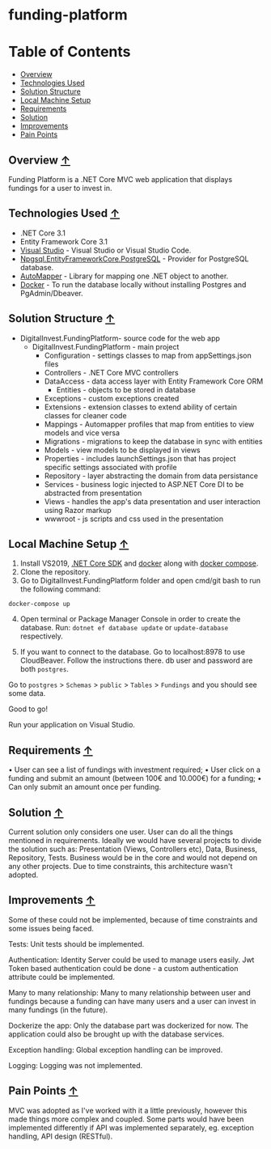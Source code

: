 ﻿
# funding-platform

# Table of Contents
* [Overview](#Overview)
* [Technologies Used](#Technologies-Used)
* [Solution Structure](#Solution-Structure)
* [Local Machine Setup](#Local-Machine-Setup)
* [Requirements](#Requirements)
* [Solution](#Solution)
* [Improvements](#Improvements)
* [Pain Points](#Pain-Points)


## Overview [↑](#table-of-contents)

Funding Platform is a .NET Core MVC web application that displays fundings for a user to invest in. 

## Technologies Used [↑](#table-of-contents)
- .NET Core 3.1 
- Entity Framework Core 3.1 
- [Visual Studio](https://visualstudio.microsoft.com/downloads/) - Visual Studio or Visual Studio Code.
- [Npgsql.EntityFrameworkCore.PostgreSQL](https://github.com/npgsql/Npgsql.EntityFrameworkCore.PostgreSQL) - Provider for PostgreSQL database.
- [AutoMapper](https://automapper.org/) - Library for mapping one .NET object to another.
- [Docker](https://docs.docker.com/) - To run the database locally without installing Postgres and PgAdmin/Dbeaver.

## Solution Structure [↑](#table-of-contents)
- DigitalInvest.FundingPlatform- source code for the web app
  - DigitalInvest.FundingPlatform - main project
    - Configuration - settings classes to map from appSettings.json files 
    - Controllers - .NET Core MVC controllers 
    - DataAccess - data access layer with Entity Framework Core ORM
      - Entities - objects to be stored in database
    - Exceptions - custom exceptions created 
    - Extensions - extension classes to extend ability of certain classes for cleaner code 
    - Mappings - Automapper profiles that map from entities to view models and vice versa
    - Migrations - migrations to keep the database in sync with entities
    - Models - view models to be displayed in views 
    - Properties - includes launchSettings.json that has project specific settings associated with profile
    - Repository - layer abstracting the domain from data persistance 
    - Services - business logic injected to ASP.NET Core DI to be abstracted from presentation 
    - Views - handles the app's data presentation and user interaction using Razor markup
    - wwwroot - js scripts and css used in the presentation
  

## Local Machine Setup [↑](#table-of-contents)

1. Install VS2019, [.NET Core SDK](https://dotnet.microsoft.com/download/dotnet/3.1) and [docker](https://docs.docker.com/engine/install/) along with [docker compose](https://docs.docker.com/get-started/08_using_compose/).
2. Clone the repository. 
3. Go to DigitalInvest.FundingPlatform folder and open cmd/git bash to run the following command: 

`docker-compose up`

4. Open terminal or Package Manager Console in order to create the database. Run:
`dotnet ef database update` or `update-database` respectively.

5. If you want to connect to the database. Go to localhost:8978 to use CloudBeaver. Follow the instructions there.
db user and password are both `postgres`.

Go to `postgres` > `Schemas` > `public` > `Tables` > `Fundings` and you should see some data.

Good to go! 

Run your application on Visual Studio. 

## Requirements [↑](#table-of-contents)
•	User can see a list of fundings with investment required;
•	User click on a funding and submit an amount (between 100€ and 10.000€) for a funding;
•	Can only submit an amount once per funding.

## Solution [↑](#table-of-contents)

Current solution only considers one user. User can do all the things mentioned in requirements.
Ideally we would have several projects to divide the solution such as: Presentation (Views, Controllers etc), Data, Business, Repository, Tests. Business would be in the core and would not depend on any other projects. 
Due to time constraints, this architecture wasn't adopted.

## Improvements [↑](#table-of-contents)

Some of these could not be implemented, because of time constraints and some issues being faced. 

Tests: 
Unit tests should be implemented. 

Authentication: 
Identity Server could be used to manage users easily. Jwt Token based authentication could be done - a custom authentication attribute could be implemented. 

Many to many relationship:
Many to many relationship between user and fundings because a funding can have many users and a user can invest in many fundings (in the future).

Dockerize the app:
Only the database part was dockerized for now. The application could also be brought up with the database services.

Exception handling: 
Global exception handling can be improved.

Logging: 
Logging was not implemented.

## Pain Points [↑](#table-of-contents)

MVC was adopted as I've worked with it a little previously, however this made things more complex and coupled. Some parts would have been implemented differently if API was implemented separately, eg. exception handling, API design (RESTful).   